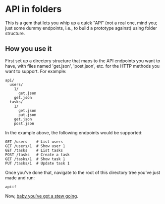 # API in folders

This is a gem that lets you whip up a quick "API" (not a real one, mind you; just some dummy endpoints, i.e., to build a prototype against) using folder structure.

## How you use it

First set up a directory structure that maps to the API endpoints you want to have, with files named 'get.json', 'post.json', etc. for the HTTP methods you want to support. For example:

    api/
      users/
        1/
          get.json
        get.json
      tasks/
        1/
          get.json
          put.json
        get.json
        post.json

In the example above, the following endpoints would be supported:

    GET /users    # List users
    GET /users/1  # Show user 1
    GET /tasks    # List tasks
    POST /tasks   # Create a task
    GET /tasks/1  # Show task 1
    PUT /tasks/1  # Update task 1

Once you've done that, navigate to the root of this directory tree you've just made and run:

    apiif

Now, [baby you've got a stew going](https://www.youtube.com/watch?v=Sr2PlqXw03Y).
